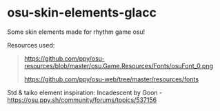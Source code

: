 # osu-skin-elements-glacc
Some skin elements made for rhythm game osu!

Resources used:

> https://github.com/ppy/osu-resources/blob/master/osu.Game.Resources/Fonts/osuFont_0.png
> 
> https://github.com/ppy/osu-web/tree/master/resources/fonts
>

Std & taiko element inspiration: Incadescent by Goon - https://osu.ppy.sh/community/forums/topics/537156
